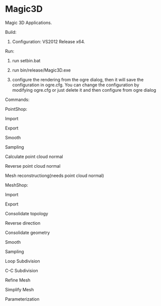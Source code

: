 # Magic3D
Magic 3D Applications.

Build:
1. Configuration: VS2012 Release x64.

Run:

1. run setbin.bat

2. run bin/release/Magic3D.exe

3. configure the rendering from the ogre dialog, then it will save the configuration in ogre.cfg. You can change the configuration by modifying ogre.cfg or just delete it and then configure from ogre dialog

Commands:

PointShop:

Import

Export

Smooth

Sampling

Calculate point cloud normal

Reverse point cloud normal

Mesh reconstructiong(needs point cloud normal)


MeshShop:

Import

Export

Consolidate topology

Reverse direction

Consolidate geometry

Smooth

Sampling

Loop Subdivision

C-C Subdivision

Refine Mesh

Simplify Mesh

Parameterization

